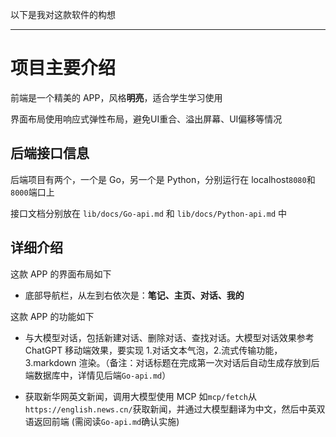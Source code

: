 以下是我对这款软件的构想

---

# 项目主要介绍

前端是一个精美的 APP，风格**明亮**，适合学生学习使用

界面布局使用响应式弹性布局，避免UI重合、溢出屏幕、UI偏移等情况

## 后端接口信息

后端项目有两个，一个是 Go，另一个是 Python，分别运行在 localhost`8080`和`8000`端口上

接口文档分别放在 `lib/docs/Go-api.md` 和 `lib/docs/Python-api.md` 中

## 详细介绍

这款 APP 的界面布局如下

- 底部导航栏，从左到右依次是：**笔记、主页、对话、我的**

这款 APP 的功能如下

- 与大模型对话，包括新建对话、删除对话、查找对话。大模型对话效果参考 ChatGPT 移动端效果，要实现 1.对话文本气泡，2.流式传输功能，3.markdown 渲染。（备注：对话标题在完成第一次对话后自动生成存放到后端数据库中，详情见后端`Go-api.md`）

- 获取新华网英文新闻，调用大模型使用 MCP 如`mcp/fetch`从`https://english.news.cn/`获取新闻，并通过大模型翻译为中文，然后中英双语返回前端 (需阅读`Go-api.md`确认实施)
